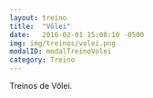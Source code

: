 ```yaml
---
layout: treino
title:  "Vôlei"
date:   2016-02-01 15:08:10 -0500
img: img/treinos/volei.png
modalID: modalTreinoVolei
category: Treino
---
```

Treinos de Vôlei.
